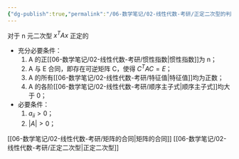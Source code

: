 ```yaml
---
{"dg-publish":true,"permalink":"/06-数学笔记/02-线性代数-考研/正定二次型的判断/","tags":["personal/blog","线性代数/二次型"]}
---
```


对于 n 元二次型 $\displaystyle x^TAx$ 正定的
- 充分必要条件：
	1. A 的正[[06-数学笔记/02-线性代数-考研/惯性指数\|惯性指数]]为 n；
	2. A 与 E 合同，即存在可逆矩阵 C，使得 $\displaystyle C^TAC=E$；
	3. A 的所有[[06-数学笔记/02-线性代数-考研/特征值\|特征值]]均为正数；
	4. A 的各阶[[06-数学笔记/02-线性代数-考研/顺序主子式\|顺序主子式]]均大于 0；
- 必要条件：
	1. $\displaystyle a_{ii}>0$；
	2. $\displaystyle |A|>0$；

[[06-数学笔记/02-线性代数-考研/矩阵的合同\|矩阵的合同]]
[[06-数学笔记/02-线性代数-考研/正定二次型\|正定二次型]]